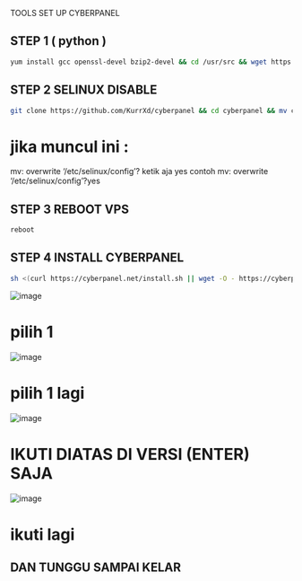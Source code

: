 TOOLS SET UP CYBERPANEL

## STEP 1 ( python )
```sh
yum install gcc openssl-devel bzip2-devel && cd /usr/src && wget https://www.python.org/ftp/python/2.7.18/Python-2.7.18.tgz && tar xzf Python-2.7.18.tgz && cd Python-2.7.18 && ./configure --enable-optimizations && make altinstall
```
## STEP 2 SELINUX DISABLE
```sh
git clone https://github.com/KurrXd/cyberpanel && cd cyberpanel && mv config /etc/selinux/
```
# jika muncul ini :
mv: overwrite ‘/etc/selinux/config’?
ketik aja yes contoh mv: overwrite ‘/etc/selinux/config’?yes

## STEP 3 REBOOT VPS
```sh
reboot
```

## STEP 4 INSTALL CYBERPANEL
```sh
sh <(curl https://cyberpanel.net/install.sh || wget -O - https://cyberpanel.net/install.sh)
```
![image](https://user-images.githubusercontent.com/91126186/233059807-8e8cd9be-a3e5-4485-8797-440323f5ebb8.png)
# pilih 1

![image](https://user-images.githubusercontent.com/91126186/233059974-4e51820c-8c76-44b0-87bf-228734c5c27a.png)
# pilih 1 lagi

![image](https://user-images.githubusercontent.com/91126186/233060275-3a2eb4a5-9f97-4993-b016-001ae401b510.png)
# IKUTI DIATAS DI VERSI (ENTER) SAJA
![image](https://user-images.githubusercontent.com/91126186/233060791-99ea5d8d-7be2-4e2f-8c2f-55e145053979.png)
# ikuti lagi

## DAN TUNGGU SAMPAI KELAR
